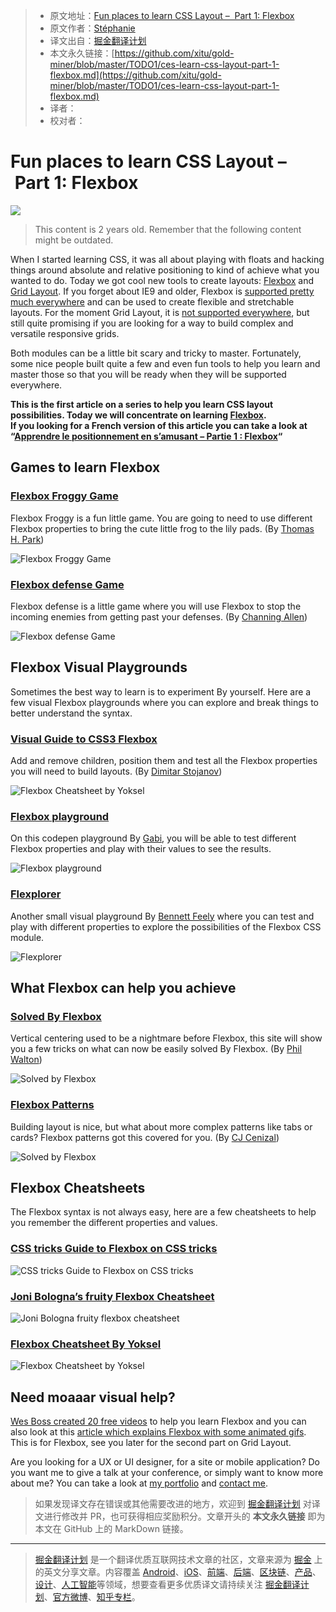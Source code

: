 > * 原文地址：[Fun places to learn CSS Layout –  Part 1: Flexbox](https://stephaniewalter.design/blog/fun-places-learn-css-layout-part-1-flexbox/)
> * 原文作者：[Stéphanie](https://stephaniewalter.design)
> * 译文出自：[掘金翻译计划](https://github.com/xitu/gold-miner)
> * 本文永久链接：[https://github.com/xitu/gold-miner/blob/master/TODO1/ces-learn-css-layout-part-1-flexbox.md](https://github.com/xitu/gold-miner/blob/master/TODO1/ces-learn-css-layout-part-1-flexbox.md)
> * 译者：
> * 校对者：

# Fun places to learn CSS Layout –  Part 1: Flexbox

![](https://stephaniewalter.design/wp-content/uploads/2017/05/flexboxfun.jpg)

> This content is 2 years old. Remember that the following content might be outdated.

When I started learning CSS, it was all about playing with floats and hacking things around absolute and relative positioning to kind of achieve what you wanted to do. Today we got cool new tools to create layouts: [Flexbox](https://www.w3.org/TR/css-flexbox-1/) and [Grid Layout](https://www.w3.org/TR/css3-grid-layout/). If you forget about IE9 and older, Flexbox is [supported pretty much everywhere](http://caniuse.com/#feat=flexbox) and can be used to create flexible and stretchable layouts. For the moment Grid Layout, it is [not supported everywhere](http://caniuse.com/#feat=css-grid), but still quite promising if you are looking for a way to build complex and versatile responsive grids.

Both modules can be a little bit scary and tricky to master. Fortunately, some nice people built quite a few and even fun tools to help you learn and master those so that you will be ready when they will be supported everywhere.

**This is the first article on a series to help you learn CSS layout possibilities. Today we will concentrate on learning [Flexbox](https://www.w3.org/TR/css-flexbox-1/).**  
**If you looking for a French version of this article you can take a look at “[Apprendre le positionnement en s’amusant – Partie 1 : Flexbox](https://www.creativejuiz.fr/blog/css-css3/apprendre-positionnement-flexbox-s-amusant)“**

## Games to learn Flexbox

### [Flexbox Froggy Game](http://flexboxfroggy.com/)

Flexbox Froggy is a fun little game. You are going to need to use different Flexbox properties to bring the cute little frog to the lily pads. (By [Thomas H. Park](https://twitter.com/thomashpark))  

![Flexbox Froggy Game](https://stephaniewalter.design/wp-content/uploads/2017/05/learn-flexbox-1-1040x734.png)

### [Flexbox defense Game](http://www.flexboxdefense.com/)

Flexbox defense is a little game where you will use Flexbox to stop the incoming enemies from getting past your defenses. (By [Channing Allen](https://twitter.com/ChanningAllen))  

![Flexbox defense Game](https://stephaniewalter.design/wp-content/uploads/2017/05/learn-flexbox-2-1040x734.png)

## Flexbox Visual Playgrounds

Sometimes the best way to learn is to experiment By yourself. Here are a few visual Flexbox playgrounds where you can explore and break things to better understand the syntax.

### [Visual Guide to CSS3 Flexbox](https://demos.scotch.io/visual-guide-to-css3-flexbox-flexbox-playground/demos/)

Add and remove children, position them and test all the Flexbox properties you will need to build layouts. (By [Dimitar Stojanov](https://twitter.com/justd100))  

![Flexbox Cheatsheet by Yoksel](https://stephaniewalter.design/wp-content/uploads/2017/05/learn-flexbox-5-1040x734.png)

### [Flexbox playground](http://codepen.io/enxaneta/full/adLPwv/)

On this codepen playground By [Gabi](https://twitter.com/w3unpocodetodo), you will be able to test different Flexbox properties and play with their values to see the results.  

![Flexbox playground](https://stephaniewalter.design/wp-content/uploads/2017/05/learn-flexbox-7-1040x734.png)

### [Flexplorer](http://bennettfeely.com/flexplorer/)

Another small visual playground By [Bennett Feely](https://twitter.com/bennettfeely) where you can test and play with different properties to explore the possibilities of the Flexbox CSS module.  

![Flexplorer](https://stephaniewalter.design/wp-content/uploads/2017/05/learn-flexbox-11-1040x734.png)

## What Flexbox can help you achieve

### [Solved By Flexbox](https://philipwalton.github.io/solved-by-flexbox/)

Vertical centering used to be a nightmare before Flexbox, this site will show you a few tricks on what can now be easily solved By Flexbox. (By [Phil Walton](https://twitter.com/philwalton))  

![Solved by Flexbox](https://stephaniewalter.design/wp-content/uploads/2017/05/learn-flexbox-9-1040x734.png)

### [Flexbox Patterns](http://www.flexboxpatterns.com/home)

Building layout is nice, but what about more complex patterns like tabs or cards? Flexbox patterns got this covered for you. (By [CJ Cenizal](https://twitter.com/thecjcenizal))  

![Solved by Flexbox](https://stephaniewalter.design/wp-content/uploads/2017/05/learn-flexbox-8-1040x734.png)

## Flexbox Cheatsheets

The Flexbox syntax is not always easy, here are a few cheatsheets to help you remember the different properties and values.

### [CSS tricks Guide to Flexbox on CSS tricks](https://css-tricks.com/snippets/css/a-guide-to-flexbox/)

![CSS tricks Guide to Flexbox on CSS tricks](https://stephaniewalter.design/wp-content/uploads/2017/05/learn-flexbox-3-1040x734.png)

### [Joni Bologna’s fruity Flexbox Cheatsheet](http://jonibologna.com/flexbox-cheatsheet/)

![Joni Bologna fruity flexbox cheatsheet](https://stephaniewalter.design/wp-content/uploads/2017/05/learn-flexbox-4-1040x734.png)

### [Flexbox Cheatsheet By Yoksel](http://yoksel.github.io/flex-cheatsheet/)

![Flexbox Cheatsheet by Yoksel](https://stephaniewalter.design/wp-content/uploads/2017/05/learn-flexbox-6-1040x734.png)

## Need moaaar visual help?

[Wes Boss created 20 free videos](https://flexbox.io/#/) to help you learn Flexbox and you can also look at this [article which explains Flexbox with some animated gifs](https://medium.freecodecamp.com/an-animated-guide-to-flexbox-d280cf6afc35).  
This is for Flexbox, see you later for the second part on Grid Layout.

Are you looking for a UX or UI designer, for a site or mobile application? Do you want me to give a talk at your conference, or simply want to know more about me? You can take a look at [my portfolio](https://stephaniewalter.design/#work) and [contact me](#contact).

> 如果发现译文存在错误或其他需要改进的地方，欢迎到 [掘金翻译计划](https://github.com/xitu/gold-miner) 对译文进行修改并 PR，也可获得相应奖励积分。文章开头的 **本文永久链接** 即为本文在 GitHub 上的 MarkDown 链接。

---

> [掘金翻译计划](https://github.com/xitu/gold-miner) 是一个翻译优质互联网技术文章的社区，文章来源为 [掘金](https://juejin.im) 上的英文分享文章。内容覆盖 [Android](https://github.com/xitu/gold-miner#android)、[iOS](https://github.com/xitu/gold-miner#ios)、[前端](https://github.com/xitu/gold-miner#前端)、[后端](https://github.com/xitu/gold-miner#后端)、[区块链](https://github.com/xitu/gold-miner#区块链)、[产品](https://github.com/xitu/gold-miner#产品)、[设计](https://github.com/xitu/gold-miner#设计)、[人工智能](https://github.com/xitu/gold-miner#人工智能)等领域，想要查看更多优质译文请持续关注 [掘金翻译计划](https://github.com/xitu/gold-miner)、[官方微博](http://weibo.com/juejinfanyi)、[知乎专栏](https://zhuanlan.zhihu.com/juejinfanyi)。
